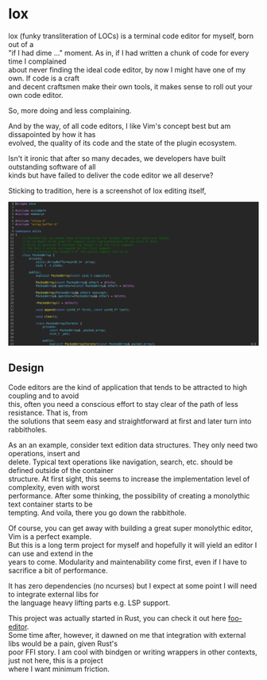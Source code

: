 # lox

lox (funky transliteration of LOCs) is a terminal code editor for myself, born out of a  
"if I had dime ..." moment. As in, if I had written a chunk of code for every time I complained  
about never finding the ideal code editor, by now I might have one of my own. If code is a craft  
and decent craftsmen make their own tools, it makes sense to roll out your own code editor.

So, more doing and less complaining.  

And by the way, of all code editors, I like Vim's concept best but am dissapointed by how it has    
evolved, the quality of its code and the state of the plugin ecosystem.  

Isn't it ironic that after so many decades, we developers have built outstanding software of all  
kinds but have failed to deliver the code editor we all deserve?

Sticking to tradition, here is a screenshot of lox editing itself,

![](lox_screenshot.png)

## Design

Code editors are the kind of application that tends to be attracted to high coupling and to avoid  
this, often you need a conscious effort to stay clear of the path of less resistance. That is, from  
the solutions that seem easy and straightforward at first and later turn into rabbitholes.

As an an example, consider text edition data structures. They only need two operations, insert and   
delete. Typical text operations like navigation, search, etc. should be defined outside of the container  
structure. At first sight, this seems to increase the implementation level of complexity, even with worst  
performance. After some thinking, the possibility of creating a monolythic text container starts to be  
tempting. And voila, there you go down the rabbithole.

Of course, you can get away with building a great super monolythic editor, Vim is a perfect example.  
But this is a long term project for myself and hopefully it will yield an editor I can use and extend in the  
years to come. Modularity and maintenability come first, even if I have to sacrifice a bit of performance.

It has zero dependencies (no ncurses) but I expect at some point I will need to integrate external libs for  
the language heavy lifting parts e.g. LSP support.

This project was actually started in Rust, you can check it out here [foo-editor](https://github.com/eddieshan/foo-editor).  
Some time after, however, it dawned on me that integration with external libs would be a pain, given Rust's  
poor FFI story. I am cool with bindgen or writing wrappers in other contexts, just not here, this is a project  
where I want minimum friction.